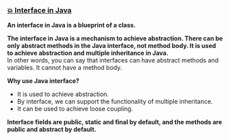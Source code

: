 ### [:boom: Interface in Java](https://www.javatpoint.com/interface-in-java)    
**An interface in Java is a blueprint of a class.**   

**The interface in Java is a mechanism to achieve abstraction. There can be only abstract methods in the Java interface, not method body. It is used to achieve abstraction and multiple inheritance in Java.**   
In other words, you can say that interfaces can have abstract methods and variables. It cannot have a method body.   

**Why use Java interface?**  
* It is used to achieve abstraction.  
* By interface, we can support the functionality of multiple inheritance.  
* It can be used to achieve loose coupling.   
 
**Interface fields are public, static and final by default, and the methods are public and abstract by default.**  
